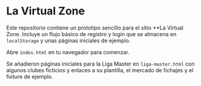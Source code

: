 # La Virtual Zone

Este repositorio contiene un prototipo sencillo para el sitio **La Virtual Zone. Incluye un flujo básico de registro y login que se almacena en `localStorage` y unas páginas iniciales de ejemplo.

Abre `index.html` en tu navegador para comenzar.

Se añadieron páginas iniciales para la Liga Master en `liga-master.html` con
algunos clubes ficticios y enlaces a su plantilla, el mercado de fichajes y el
fixture de ejemplo.
